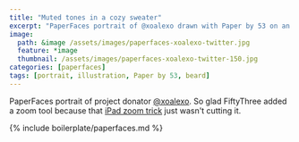 ```yaml
---
title: "Muted tones in a cozy sweater"
excerpt: "PaperFaces portrait of @xoalexo drawn with Paper by 53 on an iPad."
image: 
  path: &image /assets/images/paperfaces-xoalexo-twitter.jpg 
  feature: *image
  thumbnail: /assets/images/paperfaces-xoalexo-twitter-150.jpg
categories: [paperfaces]
tags: [portrait, illustration, Paper by 53, beard]
---
```


PaperFaces portrait of project donator [@xoalexo](https://twitter.com/xoalexo). So glad FiftyThree added a zoom tool because that [iPad zoom trick](http://chris.pirillo.com/unlock-the-ipad-zoom-feature/) just wasn't cutting it.

{% include boilerplate/paperfaces.md %}

